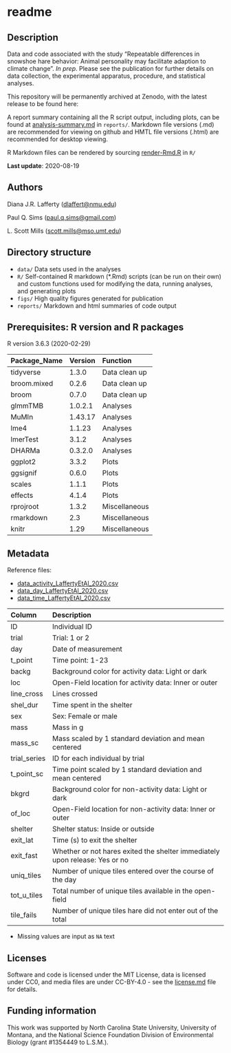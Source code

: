 readme
================

## Description

Data and code associated with the study “Repeatable differences in
snowshoe hare behavior: Animal personality may facilitate adaption to
climate change”. *In prep*. Please see the publication for further
details on data collection, the experimental apparatus, procedure, and
statistical analyses.

This repository will be permanently archived at Zenodo, with the latest
release to be found here:
<!--[![DOI](https://zenodo.org/badge/279408355.svg)](https://zenodo.org/badge/latestdoi/279408355).-->

A report summary containing all the R script output, including plots,
can be found at
[analysis-summary.md](https://github.com/paulqsims/snowshoe-hare_personality/blob/master/R/analysis_summary.md)
in `reports/`. Markdown file versions (.md) are recommended for viewing
on github and HMTL file versions (.html) are recommended for desktop
viewing.

R Markdown files can be rendered by sourcing
[render-Rmd.R](https://github.com/paulqsims/snowshoe-hare_personality/blob/master/R/render-Rmd.R)
in `R/`

**Last update**: 2020-08-19

## Authors

Diana J.R. Lafferty (<dlaffert@nmu.edu>)

Paul Q. Sims (<paul.q.sims@gmail.com>)

L. Scott Mills (<scott.mills@mso.umt.edu>)

## Directory structure

  - `data/` Data sets used in the analyses
  - `R/` Self-contained R markdown (\*.Rmd) scripts (can be run on their
    own) and custom functions used for modifying the data, running
    analyses, and generating plots
  - `figs/` High quality figures generated for publication
  - `reports/` Markdown and html summaries of code output

## Prerequisites: R version and R packages

R version 3.6.3 (2020-02-29)

| Package\_Name | Version | Function      |
| :------------ | :------ | :------------ |
| tidyverse     | 1.3.0   | Data clean up |
| broom.mixed   | 0.2.6   | Data clean up |
| broom         | 0.7.0   | Data clean up |
| glmmTMB       | 1.0.2.1 | Analyses      |
| MuMIn         | 1.43.17 | Analyses      |
| lme4          | 1.1.23  | Analyses      |
| lmerTest      | 3.1.2   | Analyses      |
| DHARMa        | 0.3.2.0 | Analyses      |
| ggplot2       | 3.3.2   | Plots         |
| ggsignif      | 0.6.0   | Plots         |
| scales        | 1.1.1   | Plots         |
| effects       | 4.1.4   | Plots         |
| rprojroot     | 1.3.2   | Miscellaneous |
| rmarkdown     | 2.3     | Miscellaneous |
| knitr         | 1.29    | Miscellaneous |

## Metadata

Reference files:

  - [data\_activity\_LaffertyEtAl\_2020.csv](https://github.com/paulqsims/snowshoe-hare_personality/blob/master/data/data_activity_LaffertyEtAl_2020.csv)
  - [data\_day\_LaffertyEtAl\_2020.csv](https://github.com/paulqsims/snowshoe-hare_personality/blob/master/data/data_day_LaffertyEtAl_2020.csv)
  - [data\_time\_LaffertyEtAl\_2020.csv](https://github.com/paulqsims/snowshoe-hare_personality/blob/master/data/data_time_LaffertyEtAl_2020.csv)

| Column        | Description                                                                 |
| :------------ | :-------------------------------------------------------------------------- |
| ID            | Individual ID                                                               |
| trial         | Trial: 1 or 2                                                               |
| day           | Date of measurement                                                         |
| t\_point      | Time point: 1-23                                                            |
| backg         | Background color for activity data: Light or dark                           |
| loc           | Open-Field location for activity data: Inner or outer                       |
| line\_cross   | Lines crossed                                                               |
| shel\_dur     | Time spent in the shelter                                                   |
| sex           | Sex: Female or male                                                         |
| mass          | Mass in g                                                                   |
| mass\_sc      | Mass scaled by 1 standard deviation and mean centered                       |
| trial\_series | ID for each individual by trial                                             |
| t\_point\_sc  | Time point scaled by 1 standard deviation and mean centered                 |
| bkgrd         | Background color for non-activity data: Light or dark                       |
| of\_loc       | Open-Field location for non-activity data: Inner or outer                   |
| shelter       | Shelter status: Inside or outside                                           |
| exit\_lat     | Time (s) to exit the shelter                                                |
| exit\_fast    | Whether or not hares exited the shelter immediately upon release: Yes or no |
| uniq\_tiles   | Number of unique tiles entered over the course of the day                   |
| tot\_u\_tiles | Total number of unique tiles available in the open-field                    |
| tile\_fails   | Number of unique tiles hare did not enter out of the total                  |

  - Missing values are input as `NA` text

## Licenses

Software and code is licensed under the MIT License, data is licensed
under CC0, and media files are under CC-BY-4.0 - see the
[license.md](https://github.com/paulqsims/snowshoe-hare_personality/blob/master/license.md)
file for details.

## Funding information

This work was supported by North Carolina State University, University
of Montana, and the National Science Foundation Division of
Environmental Biology (grant \#1354449 to L.S.M.).
